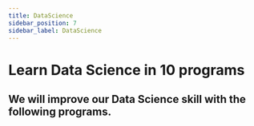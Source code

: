 ```yaml
---
title: DataScience
sidebar_position: 7
sidebar_label: DataScience
---
```


# Learn Data Science in 10 programs

## We will improve our Data Science skill with the following programs.
